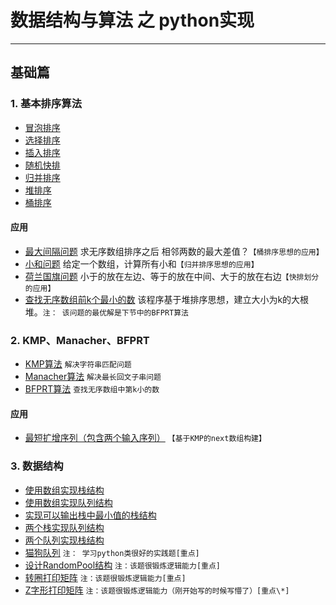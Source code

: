 # 数据结构与算法 之 python实现
---
## 基础篇
### 1. 基本排序算法
* [冒泡排序](https://github.com/lianyingteng/algorithm_practice/blob/master/Code1_BubbleSort.py "Code1_BubbleSort.py")
* [选择排序](https://github.com/lianyingteng/algorithm_practice/blob/master/Code1_SelectionSort.py "Code1_SelectionSort.py")
* [插入排序](https://github.com/lianyingteng/algorithm_practice/blob/master/Code1_InsertionSort.py "Code1_InsertionSort.py")
* [随机快排](https://github.com/lianyingteng/algorithm_practice/blob/master/Code1_QuickSort.py "Code1_QuickSort.py")
* [归并排序](https://github.com/lianyingteng/algorithm_practice/blob/master/Code1_MergeSort.py "Code1_MergeSort.py")
* [堆排序](https://github.com/lianyingteng/algorithm_practice/blob/master/Code1_HeapSort.py "Code1_HeapSort.py")
* [桶排序](https://github.com/lianyingteng/algorithm_practice/blob/master/Code1_BucketSort.py "Code1_BucketSort.py")
   
#### 应用
* [最大间隔问题](https://github.com/lianyingteng/algorithm_practice/blob/master/Code11_MaxGap.py)  求无序数组排序之后 相邻两数的最大差值？`【桶排序思想的应用】 `
* [小和问题](https://github.com/lianyingteng/algorithm_practice/blob/master/Code11_MinSum.py)  给定一个数组，计算所有小和`【归并排序思想的应用】` 
* [荷兰国旗问题](https://github.com/lianyingteng/algorithm_practice/blob/master/Code11_NetherlandsFlag.py)  小于的放在左边、等于的放在中间、大于的放在右边`【快排划分的应用】`
* [查找无序数组前k个最小的数](https://github.com/lianyingteng/algorithm_practice/blob/master/Code11_heapSort.py)  该程序基于堆排序思想，建立大小为k的大根堆。`注： 该问题的最优解是下节中的BFPRT算法`

### 2. KMP、Manacher、BFPRT
* [KMP算法](https://github.com/lianyingteng/algorithm_practice/blob/master/Code2_KMP.py) `解决字符串匹配问题`
* [Manacher算法](https://github.com/lianyingteng/algorithm_practice/blob/master/Code2_Manacher.py) `解决最长回文子串问题`
* [BFPRT算法](https://github.com/lianyingteng/algorithm_practice/blob/master/Code2_BFPRT.py) `查找无序数组中第k小的数`
#### 应用
* [最短扩增序列（包含两个输入序列）](https://github.com/lianyingteng/algorithm_practice/blob/master/Code21_KMP_ShortestHaveTwice.py)  `【基于KMP的next数组构建】`

### 3. 数据结构
* [使用数组实现栈结构](https://github.com/lianyingteng/algorithm_practice/blob/master/Code3_Array_To_Stack.py)
* [使用数组实现队列结构](https://github.com/lianyingteng/algorithm_practice/blob/master/Code3_Array_To_Queue.py)
* [实现可以输出栈中最小值的栈结构](https://github.com/lianyingteng/algorithm_practice/blob/master/Code3_GetMinStack.py)
* [两个栈实现队列结构](https://github.com/lianyingteng/algorithm_practice/blob/master/Code3_Stack_To_Queue.py)
* [两个队列实现栈结构](https://github.com/lianyingteng/algorithm_practice/blob/master/Code3_Queue_To_Stack.py)
* [猫狗队列](https://github.com/lianyingteng/algorithm_practice/blob/master/Code3_CatDogQueue.py) `注： 学习python类很好的实践题[重点]`
* [设计RandomPool结构](https://github.com/lianyingteng/algorithm_practice/blob/master/Code3_RandomPool.py)  `注：该题很锻炼逻辑能力[重点]`
* [转圈打印矩阵](https://github.com/lianyingteng/algorithm_practice/blob/master/Code3_spiralOrderPrintMatrix.py) `注：该题很锻炼逻辑能力[重点]`
* [Z字形打印矩阵](https://github.com/lianyingteng/algorithm_practice/blob/master/Code3_spiralOrderPrintMatrix.py) `注：该题很锻炼逻辑能力（刚开始写的时候写懵了）[重点\*]`
